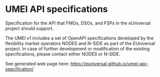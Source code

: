 # UMEI API specifications

Specification for the API that FMOs, DSOs, and FSPs in the eUniversal project 
should support. 

The UMEI v1 includes a set of OpenAPI specifications developed by the flexibility market operators NODES and N-SIDE as part of the EUniversal project.
In case of further development or modification of the existing specifications, please contact either NODES or N-SIDE.


See generated web page here: 
https://euniversal.github.io/umei-api-specification/

